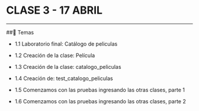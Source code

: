 # CLASE 3 - 17 ABRIL

---

##:book: Temas

- 1.1 Laboratorio final: Catálogo de peliculas

- 1.2 Creación de la clase: Película

- 1.3 Creación de la clase: catalogo_peliculas

- 1.4 Creación de: test_catalogo_peliculas

- 1.5 Comenzamos con las pruebas ingresando las otras clases, parte 1

- 1.6 Comenzamos con las pruebas ingresando las otras clases, parte 2

